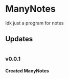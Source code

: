 <h1>ManyNotes</h1>
<p>Idk just a program for notes</p>

<h2>Updates</h2>
<h1></h1>
<h3>v0.0.1</h3>
<h4>Created ManyNotes</h4>
